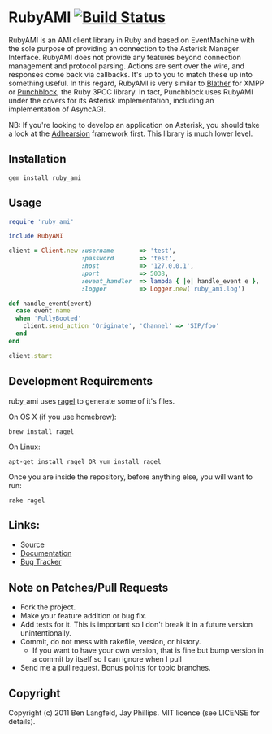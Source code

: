 # RubyAMI [![Build Status](https://secure.travis-ci.org/adhearsion/ruby_ami.png?branch=master)](http://travis-ci.org/adhearsion/ruby_ami)
RubyAMI is an AMI client library in Ruby and based on EventMachine with the sole purpose of providing an connection to the Asterisk Manager Interface. RubyAMI does not provide any features beyond connection management and protocol parsing. Actions are sent over the wire, and responses come back via callbacks. It's up to you to match these up into something useful. In this regard, RubyAMI is very similar to [Blather](https://github.com/sprsquish/blather) for XMPP or [Punchblock](https://github.com/adhearsion/punchblock), the Ruby 3PCC library. In fact, Punchblock uses RubyAMI under the covers for its Asterisk implementation, including an implementation of AsyncAGI.

NB: If you're looking to develop an application on Asterisk, you should take a look at the [Adhearsion](http://adhearsion.com) framework first. This library is much lower level.

## Installation
    gem install ruby_ami

## Usage
```ruby
require 'ruby_ami'

include RubyAMI

client = Client.new :username       => 'test',
                    :password       => 'test',
                    :host           => '127.0.0.1',
                    :port           => 5038,
                    :event_handler  => lambda { |e| handle_event e },
                    :logger         => Logger.new('ruby_ami.log')

def handle_event(event)
  case event.name
  when 'FullyBooted'
    client.send_action 'Originate', 'Channel' => 'SIP/foo'
  end
end

client.start
```

## Development Requirements

ruby_ami uses [ragel](http://www.complang.org/ragel/) to generate some of it's
files.

On OS X (if you use homebrew):

    brew install ragel

On Linux:

    apt-get install ragel OR yum install ragel

Once you are inside the repository, before anything else, you will want to run:

    rake ragel

## Links:
* [Source](https://github.com/adhearsion/ruby_ami)
* [Documentation](http://rdoc.info/github/adhearsion/ruby_ami/master/frames)
* [Bug Tracker](https://github.com/adhearsion/ruby_ami/issues)

## Note on Patches/Pull Requests

* Fork the project.
* Make your feature addition or bug fix.
* Add tests for it. This is important so I don't break it in a future version unintentionally.
* Commit, do not mess with rakefile, version, or history.
  * If you want to have your own version, that is fine but bump version in a commit by itself so I can ignore when I pull
* Send me a pull request. Bonus points for topic branches.

## Copyright

Copyright (c) 2011 Ben Langfeld, Jay Phillips. MIT licence (see LICENSE for details).
